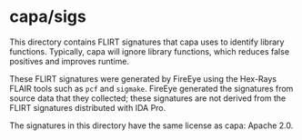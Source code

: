 # capa/sigs

This directory contains FLIRT signatures that capa uses to identify library functions.
Typically, capa will ignore library functions, which reduces false positives and improves runtime.

These FLIRT signatures were generated by FireEye using the Hex-Rays FLAIR tools such as `pcf` and `sigmake`.
FireEye generated the signatures from source data that they collected; these signatures are not derived from the FLIRT signatures distributed with IDA Pro.

The signatures in this directory have the same license as capa: Apache 2.0.
